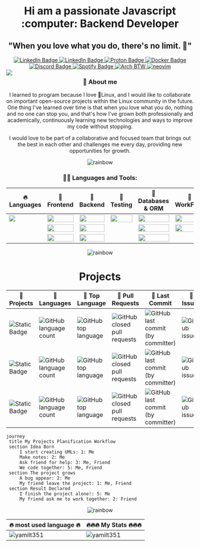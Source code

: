 <h1 align="center">Hi am a passionate Javascript :computer: Backend Developer</h1>
<h2 align="center"> "When you love what you do, there's no limit. 🤘"</h2>
 <div id="badges" align="center">
   <a href="https://yamil-tauil.onrender.com/">
    <img src="https://img.shields.io/badge/My Portfolio-red?style=for-the-badge&logoColor=white" alt="LinkedIn Badge"/>
  </a>
  <a href="https://www.linkedin.com/in/yamil-tauil/">
    <img src="https://img.shields.io/badge/LinkedIn-blue?style=for-the-badge&logo=linkedin&logoColor=white" alt="LinkedIn Badge"/>
  </a>
  <a href="mailto:3bl48d8gf@mozmail.com">
    <img src="https://img.shields.io/badge/ProtonMail-8B89CC?style=for-the-badge&logo=protonmail&logoColor=white" alt="Proton Badge"/>
  </a>
 <a href="https://hub.docker.com/u/clamshell6412">
    <img src="https://img.shields.io/badge/My Docker-blue?style=for-the-badge&logo=docker&logoColor=white" alt="Docker Badge"/>
  </a>
<a href="https://discord.gg/5kMp9HwM">
    <img src="https://img.shields.io/badge/Discord-7289DA?style=for-the-badge&logo=discord&logoColor=white" alt="Discord Badge"/>
  </a>
  <a href="https://open.spotify.com/playlist/2cALbCbLEZAljjdnkTE7F7?si=131aff0ed78e44b4">
    <img src="https://img.shields.io/badge/Soundtracks-1ED760?&style=for-the-badge&logo=spotify&logoColor=white" alt="Spotify Badge"/>
  </a>
  <a href="https://github.com/yamilt351/yamilt351/">
    <img src="https://img.shields.io/badge/I Use Arch BTW-1793D1?style=for-the-badge&logo=arch-linux&logoColor=white" alt="Arch BTW "/>
  </a>
   <a href="https://github.com/yamilt351/neovim">
    <img src="https://img.shields.io/badge/My NeoVim Set Up-%2357A143.svg?&style=for-the-badge&logo=neovim&logoColor=white" alt="neovim"/>
  </a>
</div>

<img src ="https://github.com/yamilt351/yamilt351/assets/88646148/d1c3c1dd-8504-47e3-85fc-79b1216ba53b" align="left"/>
<div align="right">
 
<h3 align="center">🌱 About me </h3>
<div align="center"> 
I learned to program because I love 🐧Linux, and I would like to collaborate on important open-source projects within the Linux community in the future. One thing I've learned over time is that when you love what you do, nothing and no one can stop you, and that's how I've grown both professionally and academically, continuously learning new technologies and ways to improve my code without stopping.

I would love to be part of a collaborative and focused team that brings out the best in each other and challenges me every day, providing new opportunities for growth.
</div>
</div>

<div align="center">
 
 ![rainbow](https://github.com/yamilt351/yamilt351/assets/88646148/c92553d4-d47d-4bcb-a505-5e861de4dba6)
 
<h3>👨‍💻 Languages and Tools:</h3>

|🔥 Languages |📌 Frontend        |📌 Backend            | 📌 Testing        |📌 Databases & ORM |📌      WorkFlow | 
|----------| --------------- | ------------------ | --------------|----------|---------------|
|<img src="https://img.shields.io/badge/JavaScript-F7DF1E?style=for-the-badge&logo=javascript&logoColor=black"/>| <img src="https://img.shields.io/badge/React-20232A?style=for-the-badge&logo=react&logoColor=61DAFB" width="100%"/>           | <img src="https://img.shields.io/badge/Node.js-43853D?style=for-the-badge&logo=node.js&logoColor=white" width="100%" />             | <img src="https://img.shields.io/badge/Jest-323330?style=for-the-badge&logo=Jest&logoColor=white" width="100%"/>       | <img src="https://img.shields.io/badge/MongoDB-4EA94B?style=for-the-badge&logo=mongodb&logoColor=white" width="100%"/>  |  <img src="https://img.shields.io/badge/Trello-0052CC?style=for-the-badge&logo=trello&logoColor=white" width="100%"/>   |
|          | <img src="https://img.shields.io/badge/Redux-593D88?style=for-the-badge&logo=redux&logoColor=white" width="100%"/>           |<img src="https://img.shields.io/badge/Express.js-404D59?style=for-the-badge" width="100%"/>            |           |<img src="https://img.shields.io/badge/PostgreSQL-316192?style=for-the-badge&logo=postgresql&logoColor=white" width="100%" />|     <img src="https://img.shields.io/badge/GIT-E44C30?style=for-the-badge&logo=git&logoColor=white" width="100%"/>   |
|          | <img src="https://img.shields.io/badge/CSS-239120?&style=for-the-badge&logo=css3&logoColor=white" width="100%"/>| <img src="https://img.shields.io/badge/Docker-blue?style=for-the-badge&logo=docker&logoColor=white" width="100%"/>            |     |<img src="https://img.shields.io/badge/sequelize-323330?style=for-the-badge&logo=sequelize&logoColor=blue" width="100%"/> |      |               

</div>

  <div align="center">
   
  ![rainbow](https://github.com/yamilt351/yamilt351/assets/88646148/c92553d4-d47d-4bcb-a505-5e861de4dba6)
    
 <h1>Projects</h1>




|📌 Projects |📌 Languages |📌 Top Language |📌  Pull Requests |📌 Last Commit |📌 Issues |
|-------------|----------|---------------|----------------|-----------|---------|
|![Static Badge](https://img.shields.io/badge/scrapper-on?logo=js&color=blue) | ![GitHub language count](https://img.shields.io/github/languages/count/yamilt351/scraper?color=blue) |![GitHub top language](https://img.shields.io/github/languages/top/yamilt351/scraper?color=blue)|![GitHub closed pull requests](https://img.shields.io/github/issues-pr-closed/yamilt351/scraper?color=red)|![GitHub last commit (by committer)](https://img.shields.io/github/last-commit/yamilt351/scraper) | ![GitHub issues](https://img.shields.io/github/issues/yamilt351/scraper?color=red)|
|![Static Badge](https://img.shields.io/badge/proxy-on?logo=js&color=blue) | ![GitHub language count](https://img.shields.io/github/languages/count/yamilt351/proxy-web-microservice?color=blue) |![GitHub top language](https://img.shields.io/github/languages/top/yamilt351/proxy-web-microservice?color=blue)|![GitHub closed pull requests](https://img.shields.io/github/issues-pr-closed/yamilt351/proxy-web-microservice?color=red)|![GitHub last commit (by committer)](https://img.shields.io/github/last-commit/yamilt351/proxy-web-microservice) | ![GitHub issues](https://img.shields.io/github/issues/yamilt351/proxy-web-microservice?color=red)|
|![Static Badge](https://img.shields.io/badge/ecomerceDemo-on?logo=js&color=blue) | ![GitHub language count](https://img.shields.io/github/languages/count/yamilt351/ecomerceDemo?color=blue) |![GitHub top language](https://img.shields.io/github/languages/top/yamilt351/ecomerceDemo?color=blue)|![GitHub closed pull requests](https://img.shields.io/github/issues-pr-closed/yamilt351/ecomerceDemo?color=red)|![GitHub last commit (by committer)](https://img.shields.io/github/last-commit/yamilt351/ecomerceDemo) | ![GitHub issues](https://img.shields.io/github/issues/yamilt351/ecomerceDemo?color=red)|


 
</div>

   ```mermaid
   journey
   	title My Projects Planification Workflow
   	section Idea Born
   		I start creating UMLs: 1: Me
   		Make notes: 2: Me
   		Ask friend for help: 3: Me, Friend
   		We code together: 5: Me, Friend
   	section The project grows
   		A bug appear: 2: Me
   		My friend leave the project: 1: Me, Friend
   	section Result Declared
   		I finish the project alone!: 5: Me
   		My friend ask me to work together: 2: Friend
   ```

<div align="center">
 
 ![rainbow](https://github.com/yamilt351/yamilt351/assets/88646148/c92553d4-d47d-4bcb-a505-5e861de4dba6)
 
|🔥 most used language 🔥 | 🔥🔥🔥 My Stats 🔥🔥🔥       | 
| ---------------| ------------------ |
| <img  src="https://github-readme-stats.vercel.app/api/top-langs?username=yamilt351&show_icons=true&locale=en&layout=compact&theme=blue-green" alt="yamilt351" /> |<img src="https://github-readme-stats.vercel.app/api?username=yamilt351&show_icons=true&locale=en&theme=blue-green" alt="yamilt351" />       | 
 
 </div>




